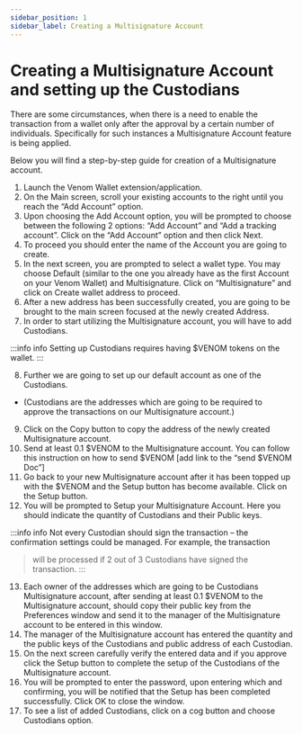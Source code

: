 ```yaml
---
sidebar_position: 1
sidebar_label: Creating a Multisignature Account
---
```


# Creating a Multisignature Account and setting up the Custodians

  

There are some circumstances, when there is a need to enable the transaction from a wallet only after the approval by a certain number of individuals. Specifically for such instances a Multisignature Account feature is being applied. 

Below you will find a step-by-step guide for creation of a Multisignature account.
1. Launch the Venom Wallet extension/application.
2. On the Main screen, scroll your existing accounts to the right until you reach the “Add Account” option.
3. Upon choosing the Add Account option, you will be prompted to choose between the following 2 options: “Add Account” and “Add a tracking account”. Click on the “Add Account” option and then click Next.
4. To proceed you should enter the name of the Account you are going to create.
5. In the next screen, you are prompted to select a wallet type. You may choose Default (similar to the one you already have as the first Account on your Venom Wallet) and Multisignature. Click on “Multisignature” and click on Create wallet address to proceed.
6. After a new address has been successfully created, you are going to be brought to the main screen focused at the newly created Address.
7. In order to start utilizing the Multisignature account, you will have to add Custodians.  
      
:::info info
Setting up Custodians requires having $VENOM tokens on the
wallet.
:::

8. Further we are going to set up our default account as one of the Custodians.  
 - (Custodians are the addresses which are going to be required to approve the transactions on our Multisignature account.)
9. Click on the Copy button to copy the address of the newly created Multisignature account.
10. Send at least 0.1 $VENOM to the Multisignature account. You can follow this instruction on how to send $VENOM [add link to the “send $VENOM Doc”]
11. Go back to your new Multisignature account after it has been topped up with the $VENOM and the Setup button has become available. Click on the Setup button.
12. You will be prompted to Setup your Multisignature Account. Here you should indicate the quantity of Custodians and their Public keys.
   
:::info info
Not every Custodian should sign the transaction – the confirmation settings could be managed. For example, the transaction
> will be processed if 2 out of 3 Custodians have signed the
> transaction.
:::

13. Each owner of the addresses which are going to be Custodians Multisignature account, after sending at least 0.1 $VENOM to the Multisignature account, should copy their public key from the Preferences window and send it to the manager of the Multisignature account to be entered in this window.
14. The manager of the Multisignature account has entered the quantity and the public keys of the Custodians and public address of each Custodian.
15. On the next screen carefully verify the entered data and if you approve click the Setup button to complete the setup of the Custodians of the Multisignature account.
16. You will be prompted to enter the password, upon entering which and confirming, you will be notified that the Setup has been completed successfully. Click OK to close the window.
17. To see a list of added Custodians, click on a cog button and choose Custodians option.
